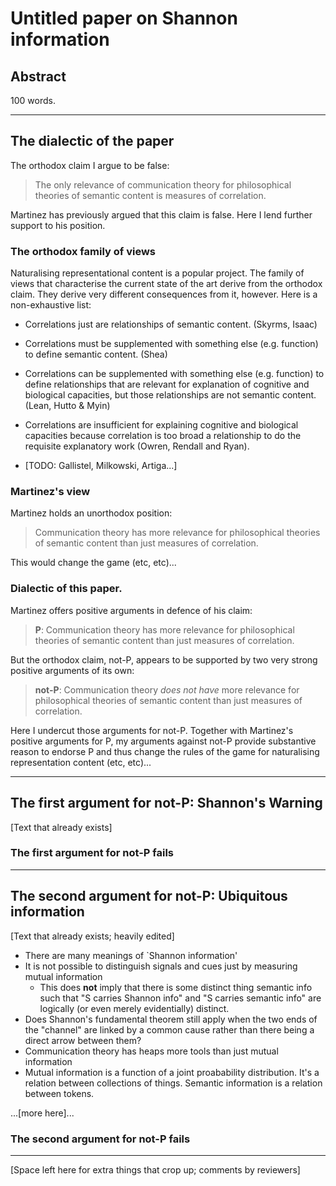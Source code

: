 # Untitled paper on Shannon information

## Abstract

100 words.

---- 

## The dialectic of the paper

The orthodox claim I argue to be false:

> The only relevance of communication theory for philosophical theories of semantic content is measures of correlation.

Martinez has previously argued that this claim is false.
Here I lend further support to his position.

### The orthodox family of views

Naturalising representational content is a popular project.
The family of views that characterise the current state of the art derive from the orthodox claim.
They derive very different consequences from it, however.
Here is a non-exhaustive list:

+ Correlations just are relationships of semantic content. (Skyrms, Isaac)
+ Correlations must be supplemented with something else (e.g. function) to define semantic content. (Shea)
+ Correlations can be supplemented with something else (e.g. function) to define relationships that are relevant for explanation of cognitive and biological capacities, but those relationships are not semantic content. (Lean, Hutto & Myin)
+ Correlations are insufficient for explaining cognitive and biological capacities because correlation is too broad a relationship to do the requisite explanatory work (Owren, Rendall and Ryan).

+ [TODO: Gallistel, Milkowski, Artiga...]

### Martinez's view

Martinez holds an unorthodox position:

> Communication theory has more relevance for philosophical theories of semantic content than just measures of correlation.

This would change the game (etc, etc)...

### Dialectic of this paper.

Martinez offers positive arguments in defence of his claim:

> **P**: Communication theory has more relevance for philosophical theories of semantic content than just measures of correlation.

But the orthodox claim, not-P, appears to be supported by two very strong positive arguments of its own:

> **not-P**: Communication theory *does not have* more relevance for philosophical theories of semantic content than just measures of correlation.

Here I undercut those arguments for not-P.
Together with Martinez's positive arguments for P, my arguments against not-P provide substantive reason to endorse P and thus change the rules of the game for naturalising representation content (etc, etc)...

----

## The first argument for not-P: Shannon's Warning

[Text that already exists]

### The first argument for not-P fails

----

## The second argument for not-P: Ubiquitous information

[Text that already exists; heavily edited]

+ There are many meanings of `Shannon information'
+ It is not possible to distinguish signals and cues just by measuring mutual information
  + This does **not** imply that there is some distinct thing semantic info such that "S carries Shannon info" and "S carries semantic info" are logically (or even merely evidentially) distinct. 
+ Does Shannon's fundamental theorem still apply when the two ends of the "channel" are linked by a common cause rather than there being a direct arrow between them? 
+ Communication theory has heaps more tools than just mutual information
+ Mutual information is a function of a joint proabability distribution. It's a relation between collections of things. Semantic information is a relation between tokens. 
 
...[more here]...

### The second argument for not-P fails

----

[Space left here for extra things that crop up; comments by reviewers]